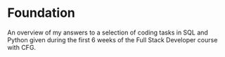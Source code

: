 # Foundation

An overview of my answers to a selection of coding tasks in SQL and Python given during the first 6 weeks of the Full Stack Developer course with CFG. 
